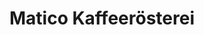 ---
title: "Matico Kaffeerösterei"
url: /neustadt-in-holstein/matico-kaffeeroesterei/
shop: Kaffee
---